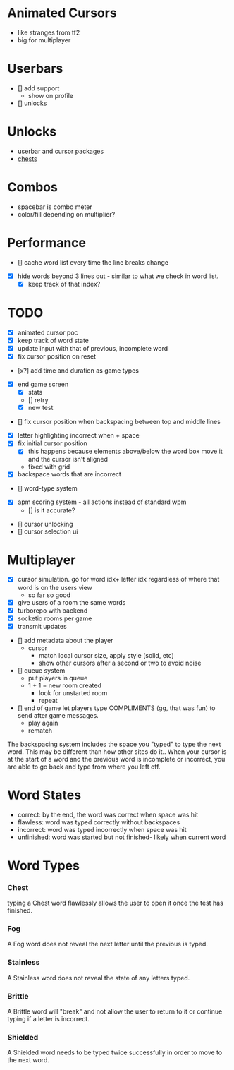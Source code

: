 # Animated Cursors
  - like stranges from tf2
  - big for multiplayer

# Userbars
  - [] add support
    - show on profile
  - [] unlocks

# Unlocks
  - userbar and cursor packages
  - [chests](#chest)

# Combos
  - spacebar is combo meter
  - color/fill depending on multiplier?

# Performance
  - [] cache word list every time the line breaks change
  - [x] hide words beyond 3 lines out - similar to what we check in word list.
    - [x] keep track of that index?

# TODO
- [x] animated cursor poc
- [x] keep track of word state
- [x] update input with that of previous, incomplete word
- [x] fix cursor position on reset
- [x?] add time and duration as game types
- [x] end game screen
  - [x] stats
  - [] retry
  - [x] new test
- [] fix cursor position when backspacing between top and middle lines
- [x] letter highlighting incorrect when <last letter> + space
- [x] fix initial cursor position
  - [x] this happens because elements above/below the word box move it and the cursor isn't aligned
  - fixed with grid
- [x] backspace words that are incorrect
- [] word-type system
- [x] apm scoring system - all actions instead of standard wpm
  - [] is it accurate?
- [] cursor unlocking
- [] cursor selection ui

# Multiplayer
- [x] cursor simulation. go for word idx+ letter idx regardless of where that word is on the users view
  - so far so good
- [x] give users of a room the same words
- [x] turborepo with backend
- [x] socketio rooms per game
- [x] transmit updates
- [] add metadata about the player
  - cursor
    - match local cursor size, apply style (solid, etc)
    - show other cursors after a second or two to avoid noise
- [] queue system
  - put players in queue
  - 1 + 1 = new room created
    - <next player queue> look for unstarted room
    - repeat
- [] end of game let players type COMPLIMENTS (gg, that was fun) to send after game messages.
  - play again
  - rematch

The backspacing system includes the space you "typed" to type the next word. This may be different than how other sites do it.. When your cursor is at the start of a word and the previous word is incomplete or incorrect, you are able to go back and type from where you left off.

# Word States
- correct: by the end, the word was correct when space was hit
- flawless: word was typed correctly without backspaces
- incorrect: word was typed incorrectly when space was hit
- unfinished: word was started but not finished- likely when current word

# Word Types

### Chest
typing a Chest word flawlessly allows the user to open it once the test has finished.

### Fog
A Fog word does not reveal the next letter until the previous is typed.

### Stainless
A Stainless word does not reveal the state of any letters typed.

### Brittle
A Brittle word will "break" and not allow the user to return to it or continue typing if a letter is incorrect.

### Shielded
A Shielded word needs to be typed twice successfully in order to move to the next word.
